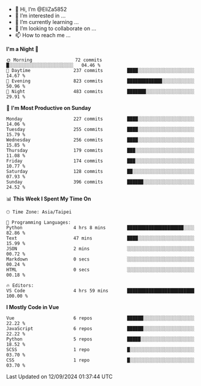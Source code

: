 - 👋 Hi, I’m @EliZa5852
- 👀 I’m interested in ...
- 🌱 I’m currently learning ...
- 💞️ I’m looking to collaborate on ...
- 📫 How to reach me ...

<!--START_SECTION:waka-->
**I'm a Night 🦉** 

```text
🌞 Morning                72 commits          █░░░░░░░░░░░░░░░░░░░░░░░░   04.46 % 
🌆 Daytime                237 commits         ████░░░░░░░░░░░░░░░░░░░░░   14.67 % 
🌃 Evening                823 commits         █████████████░░░░░░░░░░░░   50.96 % 
🌙 Night                  483 commits         ███████░░░░░░░░░░░░░░░░░░   29.91 % 
```
📅 **I'm Most Productive on Sunday** 

```text
Monday                   227 commits         ████░░░░░░░░░░░░░░░░░░░░░   14.06 % 
Tuesday                  255 commits         ████░░░░░░░░░░░░░░░░░░░░░   15.79 % 
Wednesday                256 commits         ████░░░░░░░░░░░░░░░░░░░░░   15.85 % 
Thursday                 179 commits         ███░░░░░░░░░░░░░░░░░░░░░░   11.08 % 
Friday                   174 commits         ███░░░░░░░░░░░░░░░░░░░░░░   10.77 % 
Saturday                 128 commits         ██░░░░░░░░░░░░░░░░░░░░░░░   07.93 % 
Sunday                   396 commits         ██████░░░░░░░░░░░░░░░░░░░   24.52 % 
```


📊 **This Week I Spent My Time On** 

```text
🕑︎ Time Zone: Asia/Taipei

💬 Programming Languages: 
Python                   4 hrs 8 mins        █████████████████████░░░░   82.86 % 
Text                     47 mins             ████░░░░░░░░░░░░░░░░░░░░░   15.99 % 
JSON                     2 mins              ░░░░░░░░░░░░░░░░░░░░░░░░░   00.72 % 
Markdown                 0 secs              ░░░░░░░░░░░░░░░░░░░░░░░░░   00.24 % 
HTML                     0 secs              ░░░░░░░░░░░░░░░░░░░░░░░░░   00.18 % 

🔥 Editors: 
VS Code                  4 hrs 59 mins       █████████████████████████   100.00 % 
```

**I Mostly Code in Vue** 

```text
Vue                      6 repos             ██████░░░░░░░░░░░░░░░░░░░   22.22 % 
JavaScript               6 repos             ██████░░░░░░░░░░░░░░░░░░░   22.22 % 
Python                   5 repos             █████░░░░░░░░░░░░░░░░░░░░   18.52 % 
SCSS                     1 repo              █░░░░░░░░░░░░░░░░░░░░░░░░   03.70 % 
CSS                      1 repo              █░░░░░░░░░░░░░░░░░░░░░░░░   03.70 % 
```




 Last Updated on 12/09/2024 01:37:44 UTC
<!--END_SECTION:waka-->
